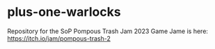 # plus-one-warlocks
Repository for the SoP Pompous Trash Jam 2023
Game Jame is here: https://itch.io/jam/pompous-trash-2
